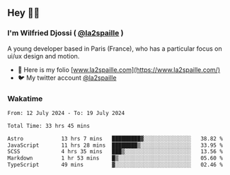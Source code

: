 ## Hey 👋🏾
### I'm Wilfried Djossi ( <a href="https://twitter.com/la2spaille/" target="_blank">@la2spaille</a> )
A young developer based in Paris (France), who has a particular focus on ui/ux design and motion.

- 🎨 Here is my folio [www.la2spaille.com](https://www.la2spaille.com/)
- 🐦 My twitter account [@la2spaille](https://twitter.com/la2spaille/)

### Wakatime
<!--START_SECTION:waka-->

```txt
From: 12 July 2024 - To: 19 July 2024

Total Time: 33 hrs 45 mins

Astro            13 hrs 7 mins   █████████▓░░░░░░░░░░░░░░░   38.82 %
JavaScript       11 hrs 28 mins  ████████▒░░░░░░░░░░░░░░░░   33.95 %
SCSS             4 hrs 35 mins   ███▒░░░░░░░░░░░░░░░░░░░░░   13.56 %
Markdown         1 hr 53 mins    █▒░░░░░░░░░░░░░░░░░░░░░░░   05.60 %
TypeScript       49 mins         ▓░░░░░░░░░░░░░░░░░░░░░░░░   02.46 %
```

<!--END_SECTION:waka-->
<!--
**la2spaille/la2spaille** is a ✨ _special_ ✨ repository because its `README.md` (this file) appears on your GitHub profile.

Here are some ideas to get you started:

- 🔭 I’m currently working on ...
- 🌱 I’m currently learning ...
- 👯 I’m looking to collaborate on ...
- 🤔 I’m looking for help with ...
- 💬 Ask me about ...
- 📫 How to reach me: ...
- 😄 Pronouns: ...
- ⚡ Fun fact: ...
-->
